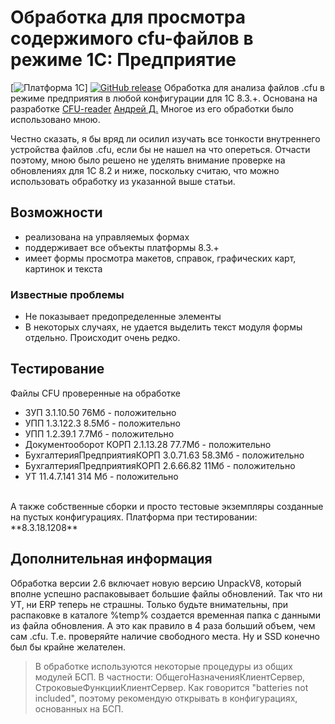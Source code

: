 # Обработка для просмотра содержимого cfu-файлов в режиме 1С: Предприятие
[![Платформа 1С](https://img.shields.io/badge/1с_platform-8.3.18.1208-yellow.svg)] [![GitHub release](https://img.shields.io/github/release/vandalsvq/cfu-reader.svg)](https://github.com/vandalsvq/cfu-reader/releases)
Обработка для анализа файлов .cfu в режиме предприятия в любой конфигурации для 1С 8.3.+. Основана на разработке [CFU-reader](https://infostart.ru/public/97194/) [Андрей Д.](https://infostart.ru/profile/128365/) Многое из его обработки было использовано мною. 

Честно сказать, я бы вряд ли осилил изучать все тонкости внутреннего устройства файлов .cfu, если бы не нашел на что опереться. Отчасти поэтому, мною было решено не уделять внимание проверке на обновлениях для 1С 8.2 и ниже, поскольку считаю, что можно использовать обработку из указанной выше статьи.

## Возможности
* реализована на управляемых формах
* поддерживает все объекты платформы 8.3.+
* имеет формы просмотра макетов, справок, графических карт, картинок и текста

### Известные проблемы
* Не показывает предопределенные элементы
* В некоторых случаях, не удается выделить текст модуля формы отдельно. Происходит очень редко.

## Тестирование

Файлы CFU проверенные на обработке
* ЗУП 3.1.10.50 76Мб - положительно
* УПП 1.3.122.3 8.5Мб - положительно
* УПП 1.2.39.1 7.7Мб - положительно
* Документооборот КОРП 2.1.13.28 77.7Мб - положительно
* БухгалтерияПредприятияКОРП 3.0.71.63 58.3Мб - положительно
* БухгалтерияПредприятияКОРП 2.6.66.82 11Мб - положительно
* УТ 11.4.7.141 314 Мб - положительно
<br>
А также собственные сборки и просто тестовые экземпляры созданные на пустых конфигурациях. 
Платформа при тестировании: **8.3.18.1208**

## Дополнительная информация
Обработка версии 2.6 включает новую версию UnpackV8, который вполне успешно распаковывает большие файлы обновлений. Так что ни УТ, ни ERP теперь не страшны. Только будьте внимательны, при распаковке в каталоге %temp% создается временная папка с данными из файла обновления. А это как правило в 4 раза больший объем, чем сам .cfu. Т.е. проверяйте наличие свободного места. Ну и SSD конечно был бы крайне желателен.

>В обработке используются некоторые процедуры из общих модулей БСП. В частности: ОбщегоНазначенияКлиентСервер, СтроковыеФункцииКлиентСервер. Как говорится "batteries not included", поэтому рекомендую открывать в конфигурациях, основанных на БСП.